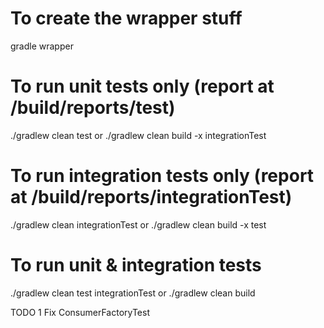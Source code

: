 # To create the wrapper stuff
gradle wrapper


# To run unit tests only (report at /build/reports/test)
./gradlew clean test
or
./gradlew clean build -x integrationTest


# To run integration tests only (report at /build/reports/integrationTest)
./gradlew clean integrationTest
or
./gradlew clean build -x test


# To run unit & integration tests
./gradlew clean test integrationTest
or
./gradlew clean build


TODO 1
Fix ConsumerFactoryTest
